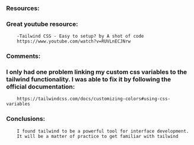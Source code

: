 ### Resources:
### Great youtube resource:
        -Tailwind CSS - Easy to setup? by A shot of code
        https://www.youtube.com/watch?v=RUVLnECJNrw

### Comments:
### I only had one problem linking my custom css variables to the tailwind functionality. I was able to fix it by following the official documentation:
        https://tailwindcss.com/docs/customizing-colors#using-css-variables

### Conclusions: 
        I found tailwind to be a powerful tool for interface development.
        It will be a matter of practice to get familiar with tailwind
